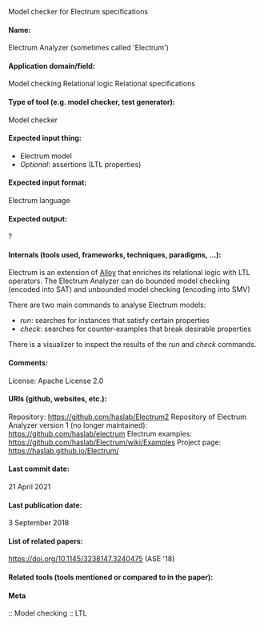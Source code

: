 Model checker for Electrum specifications

#### Name:
Electrum Analyzer (sometimes called 'Electrum')

#### Application domain/field:
Model checking
Relational logic
Relational specifications

#### Type of tool (e.g. model checker, test generator):
Model checker

#### Expected input thing:
- Electrum model
- *Optional*: assertions (LTL properties)

#### Expected input format:
Electrum language

#### Expected output:
?

#### Internals (tools used, frameworks, techniques, paradigms, ...):
Electrum is an extension of [Alloy](../Alloy.md) that enriches its relational logic with LTL operators.
The Electrum Analyzer can do bounded model checking (encoded into SAT) and unbounded model checking (encoding into SMV)

There are two main commands to analyse Electrum models:
- *run*: searches for instances that satisfy certain properties
- *check*: searches for counter-examples that break desirable properties

There is a visualizer to inspect the results of the *run* and *check* commands.

#### Comments:
License: Apache License 2.0

#### URIs (github, websites, etc.):
Repository: https://github.com/haslab/Electrum2
Repository of Electrum Analyzer version 1 (no longer maintained): https://github.com/haslab/electrum
Electrum examples: https://github.com/haslab/Electrum/wiki/Examples
Project page: https://haslab.github.io/Electrum/

#### Last commit date:
21 April 2021

#### Last publication date:
3 September 2018

#### List of related papers:
https://doi.org/10.1145/3238147.3240475 (ASE '18)

#### Related tools (tools mentioned or compared to in the paper):

#### Meta
:: Model checking
:: LTL